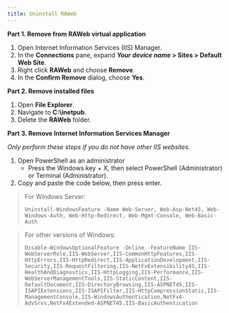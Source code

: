 ```yaml
---
title: Uninstall RAWeb
---
```


**Part 1. Remove from RAWeb virtual application**

1. Open Internet Information Services (IIS) Manager.
2. In the **Connections** pane, expand **_Your device name_ > Sites > Default Web Site**.
3. Right click **RAWeb** and choose **Remove**.
4. In the **Confirm Remove** dialog, choose **Yes**.

**Part 2. Remove installed files**

1. Open **File Explorer**.
2. Navigate to **C:\inetpub**.
3. Delete the **RAWeb** folder.

**Part 3. Remove Internet Information Services Manager**

_Only perform these steps if you do not have other IIS websites._

1. Open PowerShell as an administrator
   - Press the Windows key + X, then select PowerShell (Administrator) or Terminal (Administrator).
2. Copy and paste the code below, then press enter.

> For Windows Server:
>
> ```
> Uninstall-WindowsFeature -Name Web-Server, Web-Asp-Net45, Web-Windows-Auth, Web-Http-Redirect, Web-Mgmt-Console, Web-Basic-Auth
> ```

> For other versions of Windows:
>
> ```
> Disable-WindowsOptionalFeature -Online -FeatureName IIS-WebServerRole,IIS-WebServer,IIS-CommonHttpFeatures,IIS-HttpErrors,IIS-HttpRedirect,IIS-ApplicationDevelopment,IIS-Security,IIS-RequestFiltering,IIS-NetFxExtensibility45,IIS-HealthAndDiagnostics,IIS-HttpLogging,IIS-Performance,IIS-WebServerManagementTools,IIS-StaticContent,IIS-DefaultDocument,IIS-DirectoryBrowsing,IIS-ASPNET45,IIS-ISAPIExtensions,IIS-ISAPIFilter,IIS-HttpCompressionStatic,IIS-ManagementConsole,IIS-WindowsAuthentication,NetFx4-AdvSrvs,NetFx4Extended-ASPNET45,IIS-BasicAuthentication
> ```
